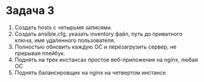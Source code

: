 # Задача 3
1. Создать hosts с четырьмя записями.  
2. Создать ansible.cfg, указать inventory файл, путь до приватного ключа, имя удаленного пользователя.  
3. Полностью обновить каждую ОС и перезагрузить сервер, не прерывая плейбук.  
4. Поднять на трех инстансах простое веб-приложение на nginx, любая ОС  
5. Поднять балансировщик на nginx на четвертом инстансе  